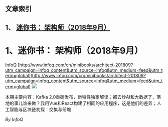 ## 文章索引
1、 <a href="#1迷你书-架构师2018年9月" >迷你书： 架构师（2018年9月）</a><br/><h1 id="#title_0" >1、迷你书： 架构师（2018年9月）</h1>
InfoQ
[http://www.infoq.com/cn/minibooks/architect-201809?utm_campaign=infoq_content&utm_source=infoq&utm_medium=feed&utm_term=global](http://www.infoq.com/cn/minibooks/architect-201809?utm_campaign=infoq_content&utm_source=infoq&utm_medium=feed&utm_term=global)
<img src="https://res.infoq.com/minibooks/architect-201809/zh/smallimage/100-1535946919914.jpg"/><p>本期主要内容：Kafka 2.0重磅发布，新特性独家解读；都去炒AI和大数据了，落地的事儿谁来做？我用Vue和React构建了相同的应用程序，这是他们的差异；人工智能与区块链初探：交集与前瞻</p> <i>By InfoQ</i>
---------------